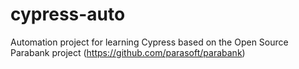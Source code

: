 # cypress-auto

Automation project for learning Cypress based on the Open Source Parabank project (https://github.com/parasoft/parabank)
